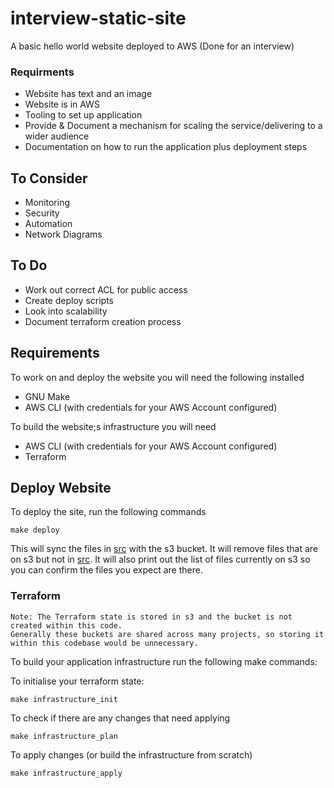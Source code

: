 # interview-static-site
A basic hello world website deployed to AWS (Done for an interview)

### Requirments
- Website has text and an image
- Website is in AWS
- Tooling to set up application
- Provide & Document a mechanism for scaling the service/delivering to a wider audience
- Documentation on how to run the application plus deployment steps

## To Consider
- Monitoring
- Security
- Automation
- Network Diagrams

## To Do
- Work out correct ACL for public access
- Create deploy scripts
- Look into scalability
- Document terraform creation process

## Requirements
To work on and deploy the website you will need the following installed 
- GNU Make
- AWS CLI (with credentials for your AWS Account configured)

To build the website;s infrastructure you will need
- AWS CLI (with credentials for your AWS Account configured)
- Terraform

## Deploy Website
To deploy the site, run the following commands

    make deploy

This will sync the files in [src](src) with the s3 bucket. It will remove files that are on s3 but not in [src](src).
It will also print out the list of files currently on s3 so you can confirm the files you expect are there.

### Terraform
    Note: The Terraform state is stored in s3 and the bucket is not created within this code.
    Generally these buckets are shared across many projects, so storing it within this codebase would be unnecessary.

To build your application infrastructure run the following make commands:

To initialise your terraform state:

    make infrastructure_init  
    
To check if there are any changes that need applying

    make infrastructure_plan

To apply changes (or build the infrastructure from scratch)

    make infrastructure_apply
